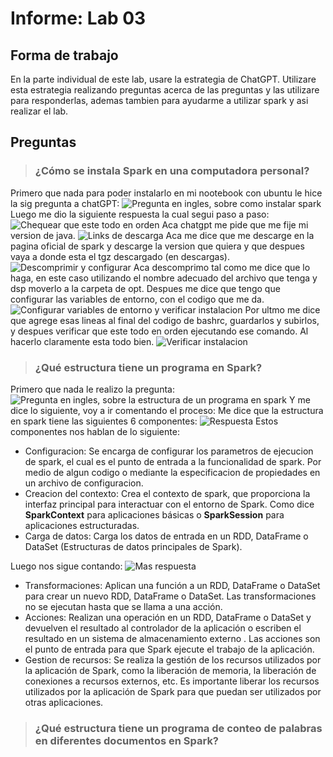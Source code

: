 # Informe: Lab 03

## Forma de trabajo

En la parte individual de este lab, usare la estrategia de ChatGPT.
Utilizare esta estrategia realizando preguntas acerca de las preguntas y las utilizare para responderlas, ademas tambien para ayudarme a utilizar spark y asi realizar el lab.

## Preguntas

> ### ¿Cómo se instala Spark en una computadora personal?

Primero que nada para poder instalarlo en mi nootebook con ubuntu le hice la sig pregunta a chatGPT:
![Pregunta en ingles, sobre como instalar spark](/home/tomas22/Imágenes/instalar_spark01.png)
Luego me dio la siguiente respuesta la cual segui paso a paso:
![Chequear que este todo en orden](/home/tomas22/Imágenes/instalar_spark02.png)
Aca chatgpt me pide que me fije mi version de java.
![Links de descarga](/home/tomas22/Imágenes/instalar_spark03.png)
Aca me dice que me descarge en la pagina oficial de spark y descarge la version que quiera y que despues vaya a donde esta el tgz descargado (en descargas).
![Descomprimir y configurar](/home/tomas22/Imágenes/instalar_spark04.png)
Aca descomprimo tal como me dice que lo haga, en este caso utilizando el nombre adecuado del archivo que tenga y dsp moverlo a la carpeta de opt.
Despues me dice que tengo que configurar las variables de entorno, con el codigo que me da.
![Configurar variables de entorno y verificar instalacion](/home/tomas22/Imágenes/instalar_spark05.png)
Por ultmo me dice que agrege esas lineas al final del codigo de bashrc, guardarlos y subirlos, y despues verificar que este todo en orden ejecutando ese comando.
Al hacerlo claramente esta todo bien.
![Verificar instalacion](/home/tomas22/Imágenes/instalar_spark06.png)

> ### ¿Qué estructura tiene un programa en Spark?

Primero que nada le realizo la pregunta:
![Pregunta en ingles, sobre la estructura de un programa en spark](/home/tomas22/Imágenes/Estructura01.png)
Y me dice lo siguiente, voy a ir comentando el proceso:
Me dice que la estructura en spark tiene las siguientes 6 componentes:
![Respuesta](/home/tomas22/Imágenes/Estructura02.png)
Estos componentes nos hablan de lo siguiente:
 - Configuracion: Se encarga de configurar los parametros de ejecucion de spark, el cual es el punto de entrada a la funcionalidad de spark. Por medio de algun codigo o mediante la especificacion de propiedades en un archivo de configuracion.
 - Creacion del contexto: Crea el contexto de spark, que proporciona la interfaz principal para interactuar con el entorno de Spark. Como dice **SparkContext** para aplicaciones básicas o **SparkSession** para aplicaciones estructuradas.
 - Carga de datos: Carga los datos de entrada en un RDD, DataFrame o DataSet (Estructuras de datos principales de Spark).

Luego nos sigue contando:
![Mas respuesta](/home/tomas22/Imágenes/Estructura03.png)
 - Transformaciones: Aplican una función a un RDD, DataFrame o DataSet para crear un nuevo RDD, DataFrame o DataSet. Las transformaciones  no se ejecutan hasta que se llama a una acción.
 - Acciones: Realizan una operación en un RDD, DataFrame o DataSet y devuelven el resultado al controlador de la aplicación o escriben el resultado en un sistema de almacenamiento externo . Las acciones son el punto de entrada para que Spark ejecute el trabajo de la aplicación.
 - Gestion de recursos: Se realiza la gestión de los recursos utilizados por la aplicación de Spark, como la liberación de memoria, la liberación de conexiones a recursos externos, etc. Es importante liberar los recursos utilizados por la aplicación de Spark para que puedan ser utilizados por otras aplicaciones.


> ### ¿Qué estructura tiene un programa de conteo de palabras en diferentes documentos en Spark?
